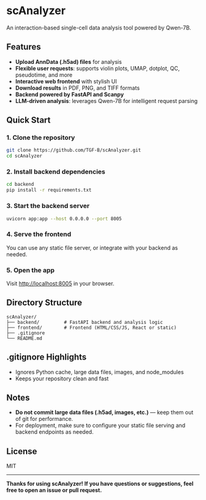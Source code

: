 # scAnalyzer

An interaction-based single-cell data analysis tool powered by Qwen-7B.


## Features

- **Upload AnnData (.h5ad) files** for analysis
- **Flexible user requests**: supports violin plots, UMAP, dotplot, QC, pseudotime, and more
- **Interactive web frontend** with stylish UI
- **Download results** in PDF, PNG, and TIFF formats
- **Backend powered by FastAPI and Scanpy**
- **LLM-driven analysis**: leverages Qwen-7B for intelligent request parsing

## Quick Start

### 1. Clone the repository

```bash
git clone https://github.com/TGF-B/scAnalyzer.git
cd scAnalyzer
```

### 2. Install backend dependencies

```bash
cd backend
pip install -r requirements.txt
```

### 3. Start the backend server

```bash
uvicorn app:app --host 0.0.0.0 --port 8005
```

### 4. Serve the frontend

You can use any static file server, or integrate with your backend as needed.

### 5. Open the app

Visit [http://localhost:8005](http://localhost:8005) in your browser.

## Directory Structure

```
scAnalyzer/
├── backend/         # FastAPI backend and analysis logic
├── frontend/        # Frontend (HTML/CSS/JS, React or static)
├── .gitignore
└── README.md
```

## .gitignore Highlights

- Ignores Python cache, large data files, images, and node_modules
- Keeps your repository clean and fast

## Notes

- **Do not commit large data files (.h5ad, images, etc.)** — keep them out of git for performance.
- For deployment, make sure to configure your static file serving and backend endpoints as needed.

## License

MIT

---

**Thanks for using scAnalyzer! If you have questions or suggestions, feel free to open an issue or pull request.**
